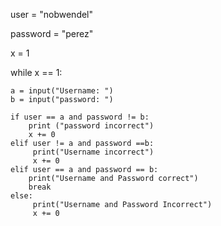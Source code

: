 user = "nobwendel"

password = "perez"

x = 1

while x == 1:

    a = input("Username: ")
    b = input("password: ")

    if user == a and password != b:
        print ("password incorrect")
        x += 0
    elif user != a and password ==b:
         print("Username incorrect")
         x += 0
    elif user == a and password == b:
        print("Username and Password correct")
        break
    else:
         print("Username and Password Incorrect")
         x += 0
